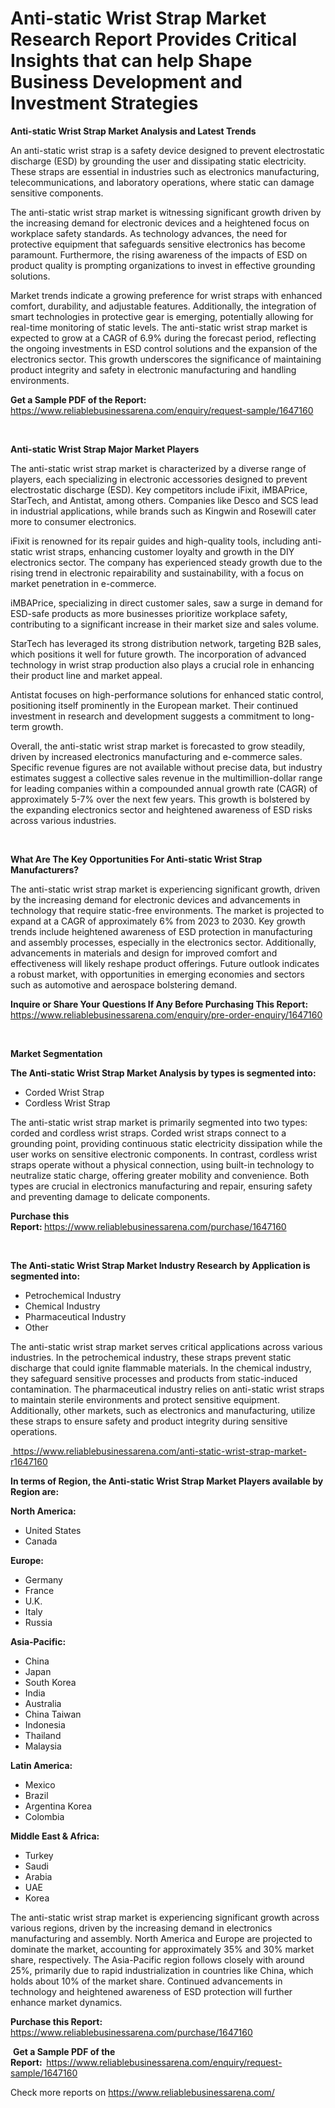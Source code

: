 <p><h1>Anti-static Wrist Strap Market Research Report Provides Critical Insights that can help Shape Business Development and Investment Strategies</h1></p><p><strong>Anti-static Wrist Strap Market Analysis and Latest Trends</strong></p>
<p><p>An anti-static wrist strap is a safety device designed to prevent electrostatic discharge (ESD) by grounding the user and dissipating static electricity. These straps are essential in industries such as electronics manufacturing, telecommunications, and laboratory operations, where static can damage sensitive components. </p><p>The anti-static wrist strap market is witnessing significant growth driven by the increasing demand for electronic devices and a heightened focus on workplace safety standards. As technology advances, the need for protective equipment that safeguards sensitive electronics has become paramount. Furthermore, the rising awareness of the impacts of ESD on product quality is prompting organizations to invest in effective grounding solutions.</p><p>Market trends indicate a growing preference for wrist straps with enhanced comfort, durability, and adjustable features. Additionally, the integration of smart technologies in protective gear is emerging, potentially allowing for real-time monitoring of static levels. The anti-static wrist strap market is expected to grow at a CAGR of 6.9% during the forecast period, reflecting the ongoing investments in ESD control solutions and the expansion of the electronics sector. This growth underscores the significance of maintaining product integrity and safety in electronic manufacturing and handling environments.</p></p>
<p><strong>Get a Sample PDF of the Report:&nbsp;</strong> <a href="https://www.reliablebusinessarena.com/enquiry/request-sample/1647160?utm_campaign=2175&utm_medium=2&utm_source=Github&utm_content=ia&utm_term=29032025&utm_id=anti-static-wrist-strap">https://www.reliablebusinessarena.com/enquiry/request-sample/1647160</a></p>
<p>&nbsp;</p>
<p><strong>Anti-static Wrist Strap Major Market Players</strong></p>
<p><p>The anti-static wrist strap market is characterized by a diverse range of players, each specializing in electronic accessories designed to prevent electrostatic discharge (ESD). Key competitors include iFixit, iMBAPrice, StarTech, and Antistat, among others. Companies like Desco and SCS lead in industrial applications, while brands such as Kingwin and Rosewill cater more to consumer electronics.</p><p>iFixit is renowned for its repair guides and high-quality tools, including anti-static wrist straps, enhancing customer loyalty and growth in the DIY electronics sector. The company has experienced steady growth due to the rising trend in electronic repairability and sustainability, with a focus on market penetration in e-commerce.</p><p>iMBAPrice, specializing in direct customer sales, saw a surge in demand for ESD-safe products as more businesses prioritize workplace safety, contributing to a significant increase in their market size and sales volume.</p><p>StarTech has leveraged its strong distribution network, targeting B2B sales, which positions it well for future growth. The incorporation of advanced technology in wrist strap production also plays a crucial role in enhancing their product line and market appeal.</p><p>Antistat focuses on high-performance solutions for enhanced static control, positioning itself prominently in the European market. Their continued investment in research and development suggests a commitment to long-term growth.</p><p>Overall, the anti-static wrist strap market is forecasted to grow steadily, driven by increased electronics manufacturing and e-commerce sales. Specific revenue figures are not available without precise data, but industry estimates suggest a collective sales revenue in the multimillion-dollar range for leading companies within a compounded annual growth rate (CAGR) of approximately 5-7% over the next few years. This growth is bolstered by the expanding electronics sector and heightened awareness of ESD risks across various industries.</p></p>
<p>&nbsp;</p>
<p><strong>What Are The Key Opportunities For Anti-static Wrist Strap Manufacturers?</strong></p>
<p><p>The anti-static wrist strap market is experiencing significant growth, driven by the increasing demand for electronic devices and advancements in technology that require static-free environments. The market is projected to expand at a CAGR of approximately 6% from 2023 to 2030. Key growth trends include heightened awareness of ESD protection in manufacturing and assembly processes, especially in the electronics sector. Additionally, advancements in materials and design for improved comfort and effectiveness will likely reshape product offerings. Future outlook indicates a robust market, with opportunities in emerging economies and sectors such as automotive and aerospace bolstering demand.</p></p>
<p><strong>Inquire or Share Your Questions If Any Before Purchasing This Report:</strong> <a href="https://www.reliablebusinessarena.com/enquiry/pre-order-enquiry/1647160?utm_campaign=2175&utm_medium=2&utm_source=Github&utm_content=ia&utm_term=29032025&utm_id=anti-static-wrist-strap">https://www.reliablebusinessarena.com/enquiry/pre-order-enquiry/1647160</a></p>
<p>&nbsp;</p>
<p><strong>Market Segmentation</strong></p>
<p><strong>The Anti-static Wrist Strap Market Analysis by types is segmented into:</strong></p>
<p><ul><li>Corded Wrist Strap</li><li>Cordless Wrist Strap</li></ul></p>
<p><p>The anti-static wrist strap market is primarily segmented into two types: corded and cordless wrist straps. Corded wrist straps connect to a grounding point, providing continuous static electricity dissipation while the user works on sensitive electronic components. In contrast, cordless wrist straps operate without a physical connection, using built-in technology to neutralize static charge, offering greater mobility and convenience. Both types are crucial in electronics manufacturing and repair, ensuring safety and preventing damage to delicate components.</p></p>
<p><strong>Purchase this Report:&nbsp;</strong><a href="https://www.reliablebusinessarena.com/purchase/1647160?utm_campaign=2175&utm_medium=2&utm_source=Github&utm_content=ia&utm_term=29032025&utm_id=anti-static-wrist-strap">https://www.reliablebusinessarena.com/purchase/1647160</a></p>
<p>&nbsp;</p>
<p><strong>The Anti-static Wrist Strap Market Industry Research by Application is segmented into:</strong></p>
<p><ul><li>Petrochemical Industry</li><li>Chemical Industry</li><li>Pharmaceutical Industry</li><li>Other</li></ul></p>
<p><p>The anti-static wrist strap market serves critical applications across various industries. In the petrochemical industry, these straps prevent static discharge that could ignite flammable materials. In the chemical industry, they safeguard sensitive processes and products from static-induced contamination. The pharmaceutical industry relies on anti-static wrist straps to maintain sterile environments and protect sensitive equipment. Additionally, other markets, such as electronics and manufacturing, utilize these straps to ensure safety and product integrity during sensitive operations.</p></p>
<p><a href="https://www.reliablebusinessarena.com/anti-static-wrist-strap-market-r1647160?utm_campaign=2175&utm_medium=2&utm_source=Github&utm_content=ia&utm_term=29032025&utm_id=anti-static-wrist-strap">&nbsp;https://www.reliablebusinessarena.com/anti-static-wrist-strap-market-r1647160</a></p>
<p><strong>In terms of Region, the Anti-static Wrist Strap Market Players available by Region are:</strong></p>
<p>
    <p> <strong> North America: </strong>
        <ul>
            <li>United States</li>
            <li>Canada</li>
        </ul>
        </p> 
    <p> <strong> Europe: </strong>
        <ul>
            <li>Germany</li>
            <li>France</li>
            <li>U.K.</li>
            <li>Italy</li>
            <li>Russia</li>
        </ul>
        </p> 
    <p> <strong> Asia-Pacific: </strong>
        <ul>
            <li>China</li>
            <li>Japan</li>
            <li>South Korea</li>
            <li>India</li>
            <li>Australia</li>
            <li>China Taiwan</li>
            <li>Indonesia</li>
            <li>Thailand</li>
            <li>Malaysia</li>
        </ul>
        </p> 
    <p> <strong> Latin America: </strong>
        <ul>
            <li>Mexico</li>
            <li>Brazil</li>
            <li>Argentina Korea</li>
            <li>Colombia</li>
        </ul>
        </p> 
    <p> <strong> Middle East & Africa: </strong>
        <ul>
            <li>Turkey</li>
            <li>Saudi</li>
            <li>Arabia</li>
            <li>UAE</li>
            <li>Korea</li>
        </ul>
    </p>
    </p>
<p><p>The anti-static wrist strap market is experiencing significant growth across various regions, driven by the increasing demand in electronics manufacturing and assembly. North America and Europe are projected to dominate the market, accounting for approximately 35% and 30% market share, respectively. The Asia-Pacific region follows closely with around 25%, primarily due to rapid industrialization in countries like China, which holds about 10% of the market share. Continued advancements in technology and heightened awareness of ESD protection will further enhance market dynamics.</p></p>
<p><strong>Purchase this Report: </strong><a href="https://www.reliablebusinessarena.com/purchase/1647160?utm_campaign=2175&utm_medium=2&utm_source=Github&utm_content=ia&utm_term=29032025&utm_id=anti-static-wrist-strap">https://www.reliablebusinessarena.com/purchase/1647160</a></p>
<p>&nbsp;<strong>Get a Sample PDF of the Report:&nbsp;&nbsp;</strong><a href="https://www.reliablebusinessarena.com/enquiry/request-sample/1647160?utm_campaign=2175&utm_medium=2&utm_source=Github&utm_content=ia&utm_term=29032025&utm_id=anti-static-wrist-strap">https://www.reliablebusinessarena.com/enquiry/request-sample/1647160</a></p>
<p><strong></strong></p>
<p>Check more reports on <a href="https://www.reliablebusinessarena.com/?utm_campaign=2175&utm_medium=2&utm_source=Github&utm_content=ia&utm_term=29032025&utm_id=anti-static-wrist-strap">https://www.reliablebusinessarena.com/</a></p>